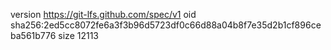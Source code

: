 version https://git-lfs.github.com/spec/v1
oid sha256:2ed5cc8072fe6a3f3b96d5723df0c66d88a04b8f7e35d2b1cf896ceba561b776
size 12113
